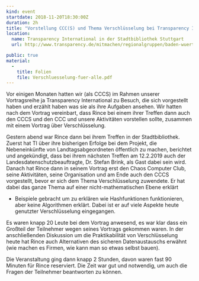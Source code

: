 ```yaml
---
kind: event
startdate: 2018-11-20T18:30:00Z
duration: 2h
title: "Vorstellung CCC(S) und Thema Verschlüsselung bei Transparency International"
location:
  name: Transparency International in der Stadtbibliothek Stuttgart
  url: http://www.transparency.de/mitmachen/regionalgruppen/baden-wuerttemberg?L=0

public: true
material:
  -
    title: Folien
    file: Verschluesselung-fuer-alle.pdf
---
```

Vor einigen Monaten hatten wir (als CCCS) im Rahmen unserer
Vortragsreihe ja Transparency International zu Besuch, die sich
vorgestellt haben und erzählt haben was sie als ihre Aufgaben ansehen.
Wir hatten nach dem Vortrag vereinbart, dass Rince bei einem ihrer
Treffen dann auch den CCCS und den CCC und unsere Aktivitäten
vorstellen sollte, zusammen mit einem Vortrag über Verschlüsselung.

Gestern abend war Rince dann bei ihrem Treffen in der Stadtbibliothek.
Zuerst hat TI über ihre bisherigen Erfolge bei dem Projekt, die
Nebeneinkünfte von Landtagsabgeordneten öffentlich zu machen,
berichtet und angekündigt, dass bei ihrem nächsten Treffen am
12.2.2019 auch der Landesdatenschutzbeauftragte, Dr. Stefan Brink, als
Gast dabei sein wird.
Danach hat Rince dann in seinem Vortrag erst den Chaos Computer Club,
seine Aktivitäten, seine Organisation und am Ende auch den CCCS
vorgestellt, bevor er sich dem Thema Verschlüsselung zuwendete.
Er hat dabei das ganze Thema auf einer nicht-mathematischen Ebene erklärt
- Beispiele gebracht um zu erklären wie Hashfunktionen funktionieren,
aber keine Algorithmen erklärt. Dabei ist er auf viele Aspekte heute
genutzter Verschlüsselung eingegangen.

Es waren knapp 20 Leute bei dem Vortrag anwesend, es war klar dass ein Großteil der
Teilnehmer wegen seines Vortrags gekommen waren.
In der anschließenden Diskussion um die Praktikabilität von
Verschlüsselung heute hat Rince auch Alternativen des sicheren
Datenaustauschs erwähnt (wie machen es Firmen, wie kann man so etwas
selbst bauen).

Die Veranstaltung ging dann knapp 2 Stunden, davon waren fast 90
Minuten für Rince reserviert. Die Zeit war gut und notwendig, um auch
die Fragen der Teilnehmer beantworten zu können.

